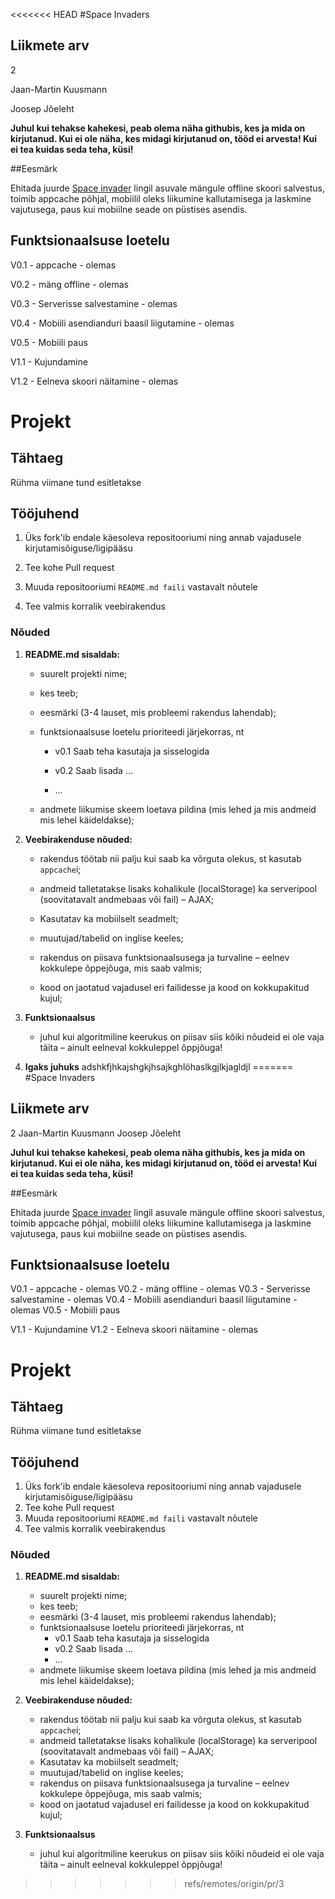 <<<<<<< HEAD
﻿#Space Invaders

## Liikmete arv
2
Jaan-Martin Kuusmann
Joosep Jõeleht

**Juhul kui tehakse kahekesi, peab olema näha githubis, kes ja mida on kirjutanud. Kui ei ole näha, kes midagi kirjutanud on, tööd ei arvesta! Kui ei tea kuidas seda teha, küsi!**

##Eesmärk

Ehitada juurde [Space invader](https://github.com/jissepo/vk-projekt/blob/master/GAME.md) lingil asuvale mängule offline skoori salvestus, toimib appcache põhjal, mobiilil oleks liikumine kallutamisega ja laskmine vajutusega, paus kui mobiilne seade on püstises asendis.

## Funktsionaalsuse loetelu

V0.1 - appcache - olemas
V0.2 - mäng offline - olemas
V0.3 - Serverisse salvestamine - olemas
V0.4 - Mobiili asendianduri baasil liigutamine - olemas
V0.5 - Mobiili paus

V1.1 - Kujundamine
V1.2 - Eelneva skoori näitamine -  olemas

# Projekt

## Tähtaeg

Rühma viimane tund esitletakse



## Tööjuhend
1. Üks fork'ib endale käesoleva repositooriumi ning annab vajadusele kirjutamisõiguse/ligipääsu
1. Tee kohe Pull request
1. Muuda repositooriumi `README.md faili` vastavalt nõutele
1. Tee valmis korralik veebirakendus

### Nõuded

1. **README.md sisaldab:**
    * suurelt projekti nime;
    * kes teeb;
    * eesmärki (3-4 lauset, mis probleemi rakendus lahendab);
    * funktsionaalsuse loetelu prioriteedi järjekorras, nt
        * v0.1 Saab teha kasutaja ja sisselogida
        * v0.2 Saab lisada ...
        * ...
    * andmete liikumise skeem loetava pildina (mis lehed ja mis andmeid mis lehel käideldakse);

2. **Veebirakenduse nõuded:**
    * rakendus töötab nii palju kui saab ka võrguta olekus, st kasutab `appcache`i;
    * andmeid talletatakse lisaks kohalikule (localStorage) ka serveripool (soovitatavalt andmebaas või fail) – AJAX;
    * Kasutatav ka mobiilselt seadmelt;
    * muutujad/tabelid on inglise keeles;
    * rakendus on piisava funktsionaalsusega ja turvaline – eelnev kokkulepe õppejõuga, mis saab valmis;
    * kood on jaotatud vajadusel eri failidesse ja kood on kokkupakitud kujul;

3. **Funktsionaalsus**
    * juhul kui algoritmiline keerukus on piisav siis kõiki nõudeid ei ole vaja täita – ainult eelneval kokkuleppel õppjõuga!

4. **Igaks juhuks**
	adshkfjhkajshgkjhsajkghlöhaslkgjlkjagldjl
=======
#Space Invaders

## Liikmete arv
2
Jaan-Martin Kuusmann
Joosep Jõeleht

**Juhul kui tehakse kahekesi, peab olema näha githubis, kes ja mida on kirjutanud. Kui ei ole näha, kes midagi kirjutanud on, tööd ei arvesta! Kui ei tea kuidas seda teha, küsi!**

##Eesmärk

Ehitada juurde [Space invader](https://github.com/jissepo/vk-projekt/blob/master/GAME.md) lingil asuvale mängule offline skoori salvestus, toimib appcache põhjal, mobiilil oleks liikumine kallutamisega ja laskmine vajutusega, paus kui mobiilne seade on püstises asendis.

## Funktsionaalsuse loetelu

V0.1 - appcache - olemas
V0.2 - mäng offline - olemas
V0.3 - Serverisse salvestamine - olemas
V0.4 - Mobiili asendianduri baasil liigutamine - olemas
V0.5 - Mobiili paus

V1.1 - Kujundamine
V1.2 - Eelneva skoori näitamine -  olemas

# Projekt

## Tähtaeg

Rühma viimane tund esitletakse



## Tööjuhend
1. Üks fork'ib endale käesoleva repositooriumi ning annab vajadusele kirjutamisõiguse/ligipääsu
1. Tee kohe Pull request
1. Muuda repositooriumi `README.md faili` vastavalt nõutele
1. Tee valmis korralik veebirakendus

### Nõuded

1. **README.md sisaldab:**
    * suurelt projekti nime;
    * kes teeb;
    * eesmärki (3-4 lauset, mis probleemi rakendus lahendab);
    * funktsionaalsuse loetelu prioriteedi järjekorras, nt
        * v0.1 Saab teha kasutaja ja sisselogida
        * v0.2 Saab lisada ...
        * ...
    * andmete liikumise skeem loetava pildina (mis lehed ja mis andmeid mis lehel käideldakse);

2. **Veebirakenduse nõuded:**
    * rakendus töötab nii palju kui saab ka võrguta olekus, st kasutab `appcache`i;
    * andmeid talletatakse lisaks kohalikule (localStorage) ka serveripool (soovitatavalt andmebaas või fail) – AJAX;
    * Kasutatav ka mobiilselt seadmelt;
    * muutujad/tabelid on inglise keeles;
    * rakendus on piisava funktsionaalsusega ja turvaline – eelnev kokkulepe õppejõuga, mis saab valmis;
    * kood on jaotatud vajadusel eri failidesse ja kood on kokkupakitud kujul;

3. **Funktsionaalsus**
    * juhul kui algoritmiline keerukus on piisav siis kõiki nõudeid ei ole vaja täita – ainult eelneval kokkuleppel õppjõuga!
>>>>>>> refs/remotes/origin/pr/3
